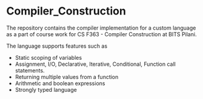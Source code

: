 # Compiler_Construction

The repository contains the compiler implementation for a custom language as a part of course work for CS F363 - Compiler Construction at BITS Pilani.

The language supports features such as

- Static scoping of variables
- Assignment, I/O, Declarative, Iterative, Conditional, Function call statements.
- Returning multiple values from a function
- Arithmetic and boolean expressions
- Strongly typed language
